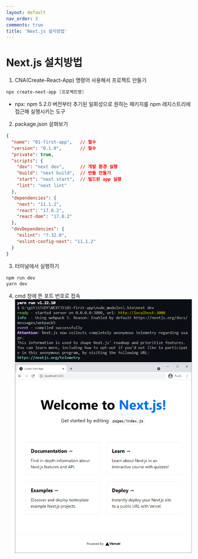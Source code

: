 ```yaml
---
layout: default
nav_order: 3
comments: true 
title: 'Next.js 설치방법'
---
```



# Next.js 설치방법

1. CNA(Create-React-App) 명령어 사용해서 프로젝트 만들기
```powershell
npx create-next-app [프로젝트명]
```
- npx: npm 5.2.0 버전부터 추기된 일회성으로 원하는 패키지를 npm 레지스트리에 접근해 실행시키는 도구

2. package.json 살펴보기
```json
{
  "name": "01-first-app",   // 필수
  "version": "0.1.0",       // 필수
  "private": true,
  "scripts": {
    "dev": "next dev",      // 개발 환경 실행
    "build": "next build",  // 번들 만들기
    "start": "next start",  // 빌드된 app 실행
    "lint": "next lint"
  },
  "dependencies": {
    "next": "11.1.2",
    "react": "17.0.2",
    "react-dom": "17.0.2"
  },
  "devDependencies": {
    "eslint": "7.32.0",
    "eslint-config-next": "11.1.2"
  }
}
```

3. 터미널에서 실행하기
```powershell
npm run dev
yarn dev
```

4. cmd 창에 뜬 포트 번호로 접속
![cmd](/assets/images/next/cmd.PNG)
![localhost](/assets/images/next/localhost.PNG)
